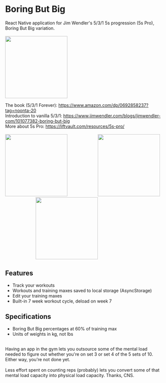 # Boring But Big
React Native application for Jim Wendler's 5/3/1 5s progression (5s Pro), Boring But Big variation.
<br><br>
<img src="https://user-images.githubusercontent.com/61932721/180126853-7a1f8ca4-fd81-4d0c-bfc9-48a175a4e68e.jpg" width="200">

The book (5/3/1 Forever): https://www.amazon.com/dp/0692858237?tag=noonta-20 <br>
Introduction to vanilla 5/3/1: https://www.jimwendler.com/blogs/jimwendler-com/101077382-boring-but-big <br>
More about 5s Pro: https://liftvault.com/resources/5s-pro/
<br><br>
<img src="https://user-images.githubusercontent.com/61932721/180126843-5a43b089-26b2-444f-a387-59782a4a97ce.jpg" width="200">&nbsp;&nbsp;&nbsp;&nbsp;&nbsp;&nbsp;&nbsp;&nbsp;&nbsp;&nbsp;&nbsp;&nbsp;&nbsp;&nbsp;&nbsp;&nbsp;&nbsp;&nbsp;&nbsp;&nbsp;&nbsp;&nbsp;&nbsp;&nbsp;
<img src="https://user-images.githubusercontent.com/61932721/180126849-a5ee4bf5-5188-4a45-be54-22d98c16e97e.jpg" width="200">&nbsp;&nbsp;&nbsp;&nbsp;&nbsp;&nbsp;&nbsp;&nbsp;&nbsp;&nbsp;&nbsp;&nbsp;&nbsp;&nbsp;&nbsp;&nbsp;&nbsp;&nbsp;&nbsp;&nbsp;&nbsp;&nbsp;&nbsp;&nbsp;
<img src="https://user-images.githubusercontent.com/61932721/180126850-b340cfd9-543f-43b8-a6f3-e9a40199e212.jpg" width="200">&nbsp;&nbsp;&nbsp;&nbsp;&nbsp;&nbsp;&nbsp;&nbsp;&nbsp;&nbsp;&nbsp;&nbsp;&nbsp;&nbsp;&nbsp;&nbsp;&nbsp;&nbsp;&nbsp;&nbsp;&nbsp;&nbsp;&nbsp;&nbsp;

## Features
- Track your workouts
- Workouts and training maxes saved to local storage (AsyncStorage)
- Edit your training maxes
- Built-in 7 week workout cycle, deload on week 7

## Specifications
- Boring But Big percentages at 60% of training max
- Units of weights in kg, not lbs
<br>
Having an app in the gym lets you outsource some of the mental load needed to figure out whether you're on set 3 or set 4 of the 5 sets of 10. Either way, you're not done yet.
<br>
<br>
Less effort spent on counting reps (probably) lets you convert some of that mental load capacity into physical load capacity. Thanks, CNS.

